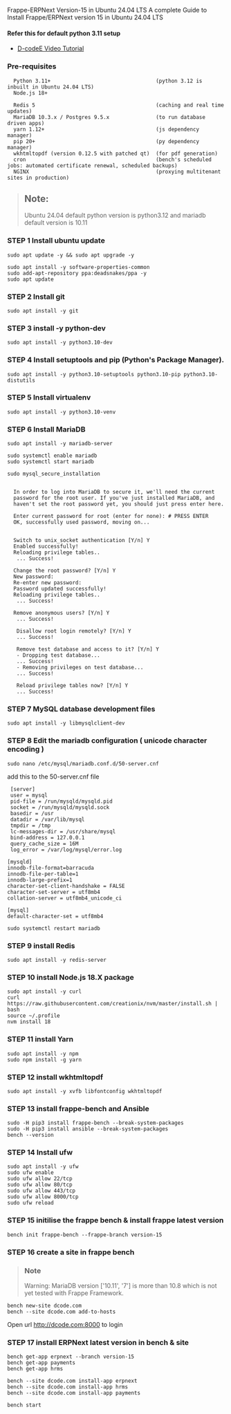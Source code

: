 Frappe-ERPNext Version-15 in Ubuntu 24.04 LTS
A complete Guide to Install Frappe/ERPNext version 15  in Ubuntu 24.04 LTS


#### Refer this for default python 3.11 setup

- [D-codeE Video Tutorial](https://youtu.be/zU41gq7nji4)

### Pre-requisites 

      Python 3.11+                                  (python 3.12 is inbuilt in Ubuntu 24.04 LTS)
      Node.js 18+
      
      Redis 5                                       (caching and real time updates)
      MariaDB 10.3.x / Postgres 9.5.x               (to run database driven apps)
      yarn 1.12+                                    (js dependency manager)
      pip 20+                                       (py dependency manager)
      wkhtmltopdf (version 0.12.5 with patched qt)  (for pdf generation)
      cron                                          (bench's scheduled jobs: automated certificate renewal, scheduled backups)
      NGINX                                         (proxying multitenant sites in production)


> ## Note:
> Ubuntu 24.04 default python version is python3.12 and mariadb default version is 10.11

### STEP 1 Install ubuntu update
    
    sudo apt update -y && sudo apt upgrade -y
    
    sudo apt install -y software-properties-common
    sudo add-apt-repository ppa:deadsnakes/ppa -y
    sudo apt update
    

### STEP 2 Install git
    sudo apt install -y git

### STEP 3 install -y python-dev 
    sudo apt install -y python3.10-dev

### STEP 4 Install setuptools and pip (Python's Package Manager).
    sudo apt install -y python3.10-setuptools python3.10-pip python3.10-distutils

### STEP 5 Install virtualenv
    sudo apt install -y python3.10-venv
    
### STEP 6 Install MariaDB
    sudo apt install -y mariadb-server
    
    sudo systemctl enable mariadb
    sudo systemctl start mariadb
    
    sudo mysql_secure_installation
    
    
      In order to log into MariaDB to secure it, we'll need the current
      password for the root user. If you've just installed MariaDB, and
      haven't set the root password yet, you should just press enter here.

      Enter current password for root (enter for none): # PRESS ENTER
      OK, successfully used password, moving on...
      
      
      Switch to unix_socket authentication [Y/n] Y
      Enabled successfully!
      Reloading privilege tables..
       ... Success!
 
      Change the root password? [Y/n] Y
      New password: 
      Re-enter new password: 
      Password updated successfully!
      Reloading privilege tables..
       ... Success!

      Remove anonymous users? [Y/n] Y
       ... Success!
 
       Disallow root login remotely? [Y/n] Y
       ... Success!

       Remove test database and access to it? [Y/n] Y
       - Dropping test database...
       ... Success!
       - Removing privileges on test database...
       ... Success!
 
       Reload privilege tables now? [Y/n] Y
       ... Success!

    
### STEP 7  MySQL database development files
    sudo apt install -y libmysqlclient-dev

### STEP 8 Edit the mariadb configuration ( unicode character encoding )
    sudo nano /etc/mysql/mariadb.conf.d/50-server.cnf

add this to the 50-server.cnf file
    
     [server]
     user = mysql
     pid-file = /run/mysqld/mysqld.pid
     socket = /run/mysqld/mysqld.sock
     basedir = /usr
     datadir = /var/lib/mysql
     tmpdir = /tmp
     lc-messages-dir = /usr/share/mysql
     bind-address = 127.0.0.1
     query_cache_size = 16M
     log_error = /var/log/mysql/error.log

    [mysqld]
    innodb-file-format=barracuda
    innodb-file-per-table=1
    innodb-large-prefix=1
    character-set-client-handshake = FALSE
    character-set-server = utf8mb4
    collation-server = utf8mb4_unicode_ci      
 
    [mysql]
    default-character-set = utf8mb4

    sudo systemctl restart mariadb

### STEP 9 install Redis
    sudo apt install -y redis-server

### STEP 10 install Node.js 18.X package
    sudo apt install -y curl 
    curl https://raw.githubusercontent.com/creationix/nvm/master/install.sh | bash
    source ~/.profile
    nvm install 18 

### STEP 11  install Yarn
    sudo apt install -y npm
    sudo npm install -g yarn

### STEP 12 install wkhtmltopdf
    sudo apt install -y xvfb libfontconfig wkhtmltopdf
    
### STEP 13 install frappe-bench and Ansible 
    sudo -H pip3 install frappe-bench --break-system-packages
    sudo -H pip3 install ansible --break-system-packages
    bench --version

### STEP 14 Install ufw 
    sudo apt install -y ufw
    sudo ufw enable
    sudo ufw allow 22/tcp
    sudo ufw allow 80/tcp
    sudo ufw allow 443/tcp
    sudo ufw allow 8000/tcp
    sudo ufw reload
    
### STEP 15 initilise the frappe bench & install frappe latest version 
    bench init frappe-bench --frappe-branch version-15
     
### STEP 16 create a site in frappe bench 

>### Note 
>Warning: MariaDB version ['10.11', '7'] is more than 10.8 which is not yet tested with Frappe Framework.
    
    bench new-site dcode.com
    bench --site dcode.com add-to-hosts

Open url http://dcode.com:8000 to login 


### STEP 17 install ERPNext latest version in bench & site
    bench get-app erpnext --branch version-15
    bench get-app payments
    bench get-app hrms
    
    bench --site dcode.com install-app erpnext
    bench --site dcode.com install-app hrms
    bench --site dcode.com install-app payments
    
    bench start

    
